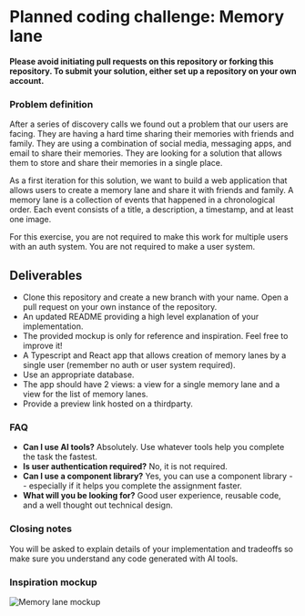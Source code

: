 # Planned coding challenge: Memory lane

**Please avoid initiating pull requests on this repository or forking this repository. To submit your solution, either set up a repository on your own account.**

### Problem definition

After a series of discovery calls we found out a problem that our users are facing. They are having a hard time sharing their memories with friends and family. They are using a combination of social media, messaging apps, and email to share their memories. They are looking for a solution that allows them to store and share their memories in a single place.

As a first iteration for this solution, we want to build a web application that allows users to create a memory lane and share it with friends and family. A memory lane is a collection of events that happened in a chronological order. Each event consists of a title, a description, a timestamp, and at least one image.

For this exercise, you are not required to make this work for multiple users with an auth system. You are not required to make a user system.

## Deliverables

- Clone this repository and create a new branch with your name. Open a pull request on your own instance of the repository.
- An updated README providing a high level explanation of your implementation.
- The provided mockup is only for reference and inspiration. Feel free to improve it!
- A Typescript and React app that allows creation of memory lanes by a single user (remember no auth or user system required).
- Use an appropriate database.
- The app should have 2 views: a view for a single memory lane and a view for the list of memory lanes.
- Provide a preview link hosted on a thirdparty.

### FAQ

- **Can I use AI tools?** Absolutely. Use whatever tools help you complete the task the fastest.
- **Is user authentication required?** No, it is not required.
- **Can I use a component library?** Yes, you can use a component library -- especially if it helps you complete the assignment faster.
- **What will you be looking for?** Good user experience, reusable code, and a well thought out technical design.

### Closing notes

You will be asked to explain details of your implementation and tradeoffs so make sure you understand any code generated with AI tools.

### Inspiration mockup

![Memory lane mockup](./memory_lane.png)
